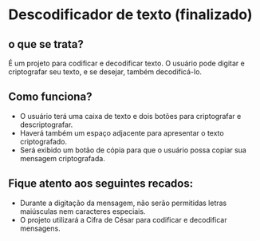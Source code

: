 # Descodificador de texto (finalizado)
## o que se trata?
É um projeto para codificar e decodificar texto. O usuário pode digitar e criptografar seu texto, e se desejar, também decodificá-lo.
## Como funciona?
- O usuário terá uma caixa de texto e dois botões para criptografar e descriptografar.
- Haverá também um espaço adjacente para apresentar o texto criptografado.
- Será exibido um botão de cópia para que o usuário possa copiar sua mensagem criptografada.
## Fique atento aos seguintes recados:
- Durante a digitação da mensagem, não serão permitidas letras maiúsculas nem caracteres especiais.
- O projeto utilizará a Cifra de César para codificar e decodificar mensagens.
